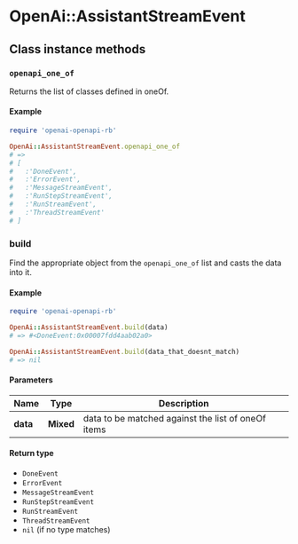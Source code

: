 # OpenAi::AssistantStreamEvent

## Class instance methods

### `openapi_one_of`

Returns the list of classes defined in oneOf.

#### Example

```ruby
require 'openai-openapi-rb'

OpenAi::AssistantStreamEvent.openapi_one_of
# =>
# [
#   :'DoneEvent',
#   :'ErrorEvent',
#   :'MessageStreamEvent',
#   :'RunStepStreamEvent',
#   :'RunStreamEvent',
#   :'ThreadStreamEvent'
# ]
```

### build

Find the appropriate object from the `openapi_one_of` list and casts the data into it.

#### Example

```ruby
require 'openai-openapi-rb'

OpenAi::AssistantStreamEvent.build(data)
# => #<DoneEvent:0x00007fdd4aab02a0>

OpenAi::AssistantStreamEvent.build(data_that_doesnt_match)
# => nil
```

#### Parameters

| Name | Type | Description |
| ---- | ---- | ----------- |
| **data** | **Mixed** | data to be matched against the list of oneOf items |

#### Return type

- `DoneEvent`
- `ErrorEvent`
- `MessageStreamEvent`
- `RunStepStreamEvent`
- `RunStreamEvent`
- `ThreadStreamEvent`
- `nil` (if no type matches)

